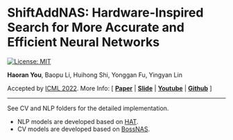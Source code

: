 # ShiftAddNAS: Hardware-Inspired Search for More Accurate and Efficient Neural Networks

[![License: MIT](https://img.shields.io/badge/License-MIT-success.svg)](https://opensource.org/licenses/MIT)

**Haoran You**, Baopu Li, Huihong Shi, Yonggan Fu, Yingyan Lin

Accepted by [ICML 2022](https://icml.cc/). More Info:
\[ [**Paper**]() | [**Slide**]() | [**Youtube**]() | [**Github**](https://github.com/RICE-EIC/ShiftAddNAS) \]

---

See CV and NLP folders for the detailed implementation.

* NLP models are developed based on [HAT](https://github.com/mit-han-lab/hardware-aware-transformers).
* CV models are developed based on [BossNAS](https://github.com/changlin31/BossNAS).